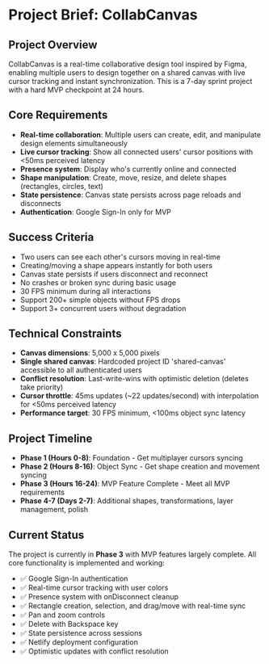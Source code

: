 # Project Brief: CollabCanvas

## Project Overview

CollabCanvas is a real-time collaborative design tool inspired by Figma, enabling multiple users to design together on a shared canvas with live cursor tracking and instant synchronization. This is a 7-day sprint project with a hard MVP checkpoint at 24 hours.

## Core Requirements

- **Real-time collaboration**: Multiple users can create, edit, and manipulate design elements simultaneously
- **Live cursor tracking**: Show all connected users' cursor positions with <50ms perceived latency
- **Presence system**: Display who's currently online and connected
- **Shape manipulation**: Create, move, resize, and delete shapes (rectangles, circles, text)
- **State persistence**: Canvas state persists across page reloads and disconnects
- **Authentication**: Google Sign-In only for MVP

## Success Criteria

- Two users can see each other's cursors moving in real-time
- Creating/moving a shape appears instantly for both users
- Canvas state persists if users disconnect and reconnect
- No crashes or broken sync during basic usage
- 30 FPS minimum during all interactions
- Support 200+ simple objects without FPS drops
- Support 3+ concurrent users without degradation

## Technical Constraints

- **Canvas dimensions**: 5,000 x 5,000 pixels
- **Single shared canvas**: Hardcoded project ID 'shared-canvas' accessible to all authenticated users
- **Conflict resolution**: Last-write-wins with optimistic deletion (deletes take priority)
- **Cursor throttle**: 45ms updates (~22 updates/second) with interpolation for <50ms perceived latency
- **Performance target**: 30 FPS minimum, <100ms object sync latency

## Project Timeline

- **Phase 1 (Hours 0-8)**: Foundation - Get multiplayer cursors syncing
- **Phase 2 (Hours 8-16)**: Object Sync - Get shape creation and movement syncing
- **Phase 3 (Hours 16-24)**: MVP Feature Complete - Meet all MVP requirements
- **Phase 4-7 (Days 2-7)**: Additional shapes, transformations, layer management, polish

## Current Status

The project is currently in **Phase 3** with MVP features largely complete. All core functionality is implemented and working:

- ✅ Google Sign-In authentication
- ✅ Real-time cursor tracking with user colors
- ✅ Presence system with onDisconnect cleanup
- ✅ Rectangle creation, selection, and drag/move with real-time sync
- ✅ Pan and zoom controls
- ✅ Delete with Backspace key
- ✅ State persistence across sessions
- ✅ Netlify deployment configuration
- ✅ Optimistic updates with conflict resolution

